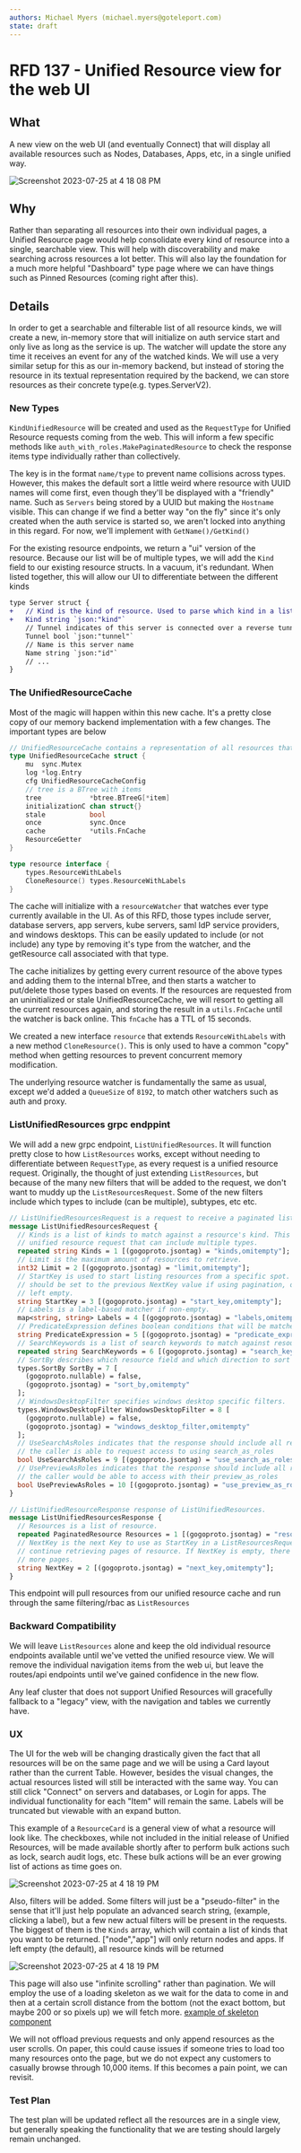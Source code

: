 ```yaml
---
authors: Michael Myers (michael.myers@goteleport.com)
state: draft
---
```


# RFD 137 - Unified Resource view for the web UI

## What

A new view on the web UI (and eventually Connect) that will display all available resources such as Nodes, Databases, Apps, etc, in a single unified way.

![Screenshot 2023-07-25 at 4 18 08 PM](https://github.com/gravitational/teleport/assets/5201977/6953289d-ec3e-4eae-bdb9-10f3cfebfd7f)

## Why

Rather than separating all resources into their own individual pages, a Unified Resource page would help consolidate every kind of resource into a single, searchable view. This will help with discoverability and make searching across resources a lot better. This will also lay the foundation for a much more helpful "Dashboard" type page where we can have things such as Pinned Resources (coming right after this).

## Details

In order to get a searchable and filterable list of all resource kinds, we will create a new, in-memory store that will initialize on auth service start and only live as long as the service is up. The watcher will update the store any time it receives an event for any of the watched kinds. We will use a very similar setup for this as our in-memory backend, but instead of storing the resource in its textual representation required by the backend, we can store resources as their concrete type(e.g. types.ServerV2).

### New Types
`KindUnifiedResource` will be created and used as the `RequestType` for Unified Resource requests coming from the web. This will inform a few specific methods like `auth_with_roles.MakePaginatedResource` to check the response items type individually rather than collectively. 

The key is in the format `name/type` to prevent name collisions across types. However, this makes the default sort a little weird where resource with UUID names will come first, even though they'll be displayed with a "friendly" name. Such as `Servers` being stored by a UUID but making the `Hostname` visible. This can change if we find a better way "on the fly" since it's only created when the auth service is started so, we aren't locked into anything in this regard. For now, we'll implement with `GetName()/GetKind()`

For the existing resource endpoints, we return a "ui" version of the resource. Because our list will be of multiple types, we will add the `Kind` field to our existing resource structs. In a vacuum, it's redundant. When listed together, this will allow our UI to differentiate between the different kinds
```diff
type Server struct {
+	// Kind is the kind of resource. Used to parse which kind in a list of unified resources in the UI
+	Kind string `json:"kind"`
	// Tunnel indicates of this server is connected over a reverse tunnel.
	Tunnel bool `json:"tunnel"`
	// Name is this server name
	Name string `json:"id"`
	// ...
}
```

### The UnifiedResourceCache
Most of the magic will happen within this new cache. It's a pretty close copy of our memory backend implementation with a few changes. The important types are below

```go
// UnifiedResourceCache contains a representation of all resources that are displayable in the UI
type UnifiedResourceCache struct {
	mu  sync.Mutex
	log *log.Entry
	cfg UnifiedResourceCacheConfig
	// tree is a BTree with items
	tree            *btree.BTreeG[*item]
	initializationC chan struct{}
	stale           bool
	once            sync.Once
	cache           *utils.FnCache
	ResourceGetter
}

type resource interface {
	types.ResourceWithLabels
	CloneResource() types.ResourceWithLabels
}

```

The cache will initialize with a `resourceWatcher` that watches ever type currently available in the UI. As of this RFD, those types include server, database servers, app servers, kube servers, saml IdP service providers, and windows desktops. This can be easily updated to include (or not include) any type by removing it's type from the watcher, and the getResource call associated with that type. 

The cache initializes by getting every current resource of the above types and adding them to the internal bTree, and then starts a watcher to put/delete those types based on events. If the resources are requested from an uninitialized or stale UnifiedResourceCache, we will resort to getting all the current resources again, and storing the result in a `utils.FnCache` until the watcher is back online. This `fnCache` has a TTL of 15 seconds.

We created a new interface `resource` that extends `ResourceWithLabels` with a new method `CloneResource()`. This is only used to have a common "copy" method when getting resources to prevent concurrent memory modification. 

The underlying resource watcher is fundamentally the same as usual, except we'd added a `QueueSize` of `8192`, to match other watchers such as auth and proxy.

### ListUnifiedResources grpc endppint
We will add a new grpc endpoint, `ListUnifiedResources`. It will function pretty close to how `ListResources` works, except without needing to differentiate between `RequestType`, as every request is a unified resource request. Originally, the thought of just extending `ListResources`, but because of the many new filters that will be added to the request, we don't want to muddy up the `ListResourcesRequest`. Some of the new filters include which types to include (can be multiple), subtypes, etc etc. 

```protobuf
// ListUnifiedResourcesRequest is a request to receive a paginated list of unified resources
message ListUnifiedResourcesRequest {
  // Kinds is a list of kinds to match against a resource's kind. This can be used in a
  // unified resource request that can include multiple types.
  repeated string Kinds = 1 [(gogoproto.jsontag) = "kinds,omitempty"];
  // Limit is the maximum amount of resources to retrieve.
  int32 Limit = 2 [(gogoproto.jsontag) = "limit,omitempty"];
  // StartKey is used to start listing resources from a specific spot. It
  // should be set to the previous NextKey value if using pagination, or
  // left empty.
  string StartKey = 3 [(gogoproto.jsontag) = "start_key,omitempty"];
  // Labels is a label-based matcher if non-empty.
  map<string, string> Labels = 4 [(gogoproto.jsontag) = "labels,omitempty"];
  // PredicateExpression defines boolean conditions that will be matched against the resource.
  string PredicateExpression = 5 [(gogoproto.jsontag) = "predicate_expression,omitempty"];
  // SearchKeywords is a list of search keywords to match against resource field values.
  repeated string SearchKeywords = 6 [(gogoproto.jsontag) = "search_keywords,omitempty"];
  // SortBy describes which resource field and which direction to sort by.
  types.SortBy SortBy = 7 [
    (gogoproto.nullable) = false,
    (gogoproto.jsontag) = "sort_by,omitempty"
  ];
  // WindowsDesktopFilter specifies windows desktop specific filters.
  types.WindowsDesktopFilter WindowsDesktopFilter = 8 [
    (gogoproto.nullable) = false,
    (gogoproto.jsontag) = "windows_desktop_filter,omitempty"
  ];
  // UseSearchAsRoles indicates that the response should include all resources
  // the caller is able to request access to using search_as_roles
  bool UseSearchAsRoles = 9 [(gogoproto.jsontag) = "use_search_as_roles,omitempty"];
  // UsePreviewAsRoles indicates that the response should include all resources
  // the caller would be able to access with their preview_as_roles
  bool UsePreviewAsRoles = 10 [(gogoproto.jsontag) = "use_preview_as_roles,omitempty"];
}

// ListUnifiedResourceResponse response of ListUnifiedResources.
message ListUnifiedResourcesResponse {
  // Resources is a list of resource.
  repeated PaginatedResource Resources = 1 [(gogoproto.jsontag) = "resources,omitempty"];
  // NextKey is the next Key to use as StartKey in a ListResourcesRequest to
  // continue retrieving pages of resource. If NextKey is empty, there are no
  // more pages.
  string NextKey = 2 [(gogoproto.jsontag) = "next_key,omitempty"];
}
```

This endpoint will pull resources from our unified resource cache and run through the same filtering/rbac as `ListResources`

### Backward Compatibility

We will leave `ListResources` alone and keep the old individual resource endpoints available until we've vetted the unified resource view. We will remove the individual navigation items from the web ui, but leave the routes/api endpoints until we've gained confidence in the new flow. 

Any leaf cluster that does not support Unified Resources will gracefully fallback to a "legacy" view, with the navigation and tables we currently have.

### UX
The UI for the web will be changing drastically given the fact that all resources will be on the same page and we will be using a Card layout rather than the current Table. However, besides the visual changes, the actual resources listed will still be interacted with the same way. You can still click "Connect" on servers and databases, or Login for apps. The individual functionality for each "Item" will remain the same. Labels will be truncated but viewable with an expand button.

This example of a `ResourceCard` is a general view of what a resource will look like. The checkboxes, while not included in the initial release of Unified Resources, will be made available shortly after to perform bulk actions such as lock, search audit logs, etc. These bulk actions will be an ever growing list of actions as time goes on.

![Screenshot 2023-07-25 at 4 18 19 PM](https://user-images.githubusercontent.com/43280172/256302298-2d853296-faff-4e58-8a6b-102f8c42ff01.png)



Also, filters will be added. Some filters will just be a "pseudo-filter" in the sense that it'll just help populate an advanced search string, (example, clicking a label), but a few new actual filters will be present in the requests. The biggest of them is the `Kinds` array, which will contain a list of kinds that you want to be returned. ["node","app"] will only return nodes and apps. If left empty (the default), all resource kinds will be returned

![Screenshot 2023-07-25 at 4 18 19 PM](https://github.com/gravitational/teleport/assets/5201977/0a58e6bc-b94f-44aa-9a63-56d4991a395c)


This page will also use "infinite scrolling" rather than pagination. We will employ the use of a loading skeleton as we wait for the data to come in and then at a certain scroll distance from the bottom (not the exact bottom, but maybe 200 or so pixels up) we will fetch more. [example of skeleton component](https://codepen.io/JCLee/pen/dyPejGV)

We will not offload previous requests and only append resources as the user scrolls. On paper, this could cause issues if someone tries to load too many resources onto the page, but we do not expect any customers to casually browse through 10,000 items. If this becomes a pain point, we can revisit. 

### Test Plan

The test plan will be updated reflect all the resources are in a single view, but generally speaking the functionality that we are testing should largely remain unchanged.
